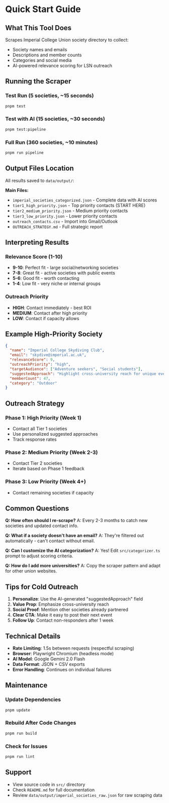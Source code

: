 # Quick Start Guide

## What This Tool Does

Scrapes Imperial College Union society directory to collect:
- Society names and emails
- Descriptions and member counts
- Categories and social media
- AI-powered relevance scoring for LSN outreach

## Running the Scraper

### Test Run (5 societies, ~15 seconds)
```bash
pnpm test
```

### Test with AI (15 societies, ~30 seconds)
```bash
pnpm test:pipeline
```

### Full Run (360 societies, ~10 minutes)
```bash
pnpm run pipeline
```

## Output Files Location

All results saved to `data/output/`:

**Main Files:**
- `imperial_societies_categorized.json` - Complete data with AI scores
- `tier1_high_priority.json` - Top priority contacts (START HERE)
- `tier2_medium_priority.json` - Medium priority contacts
- `tier3_low_priority.json` - Lower priority contacts
- `outreach_contacts.csv` - Import into Gmail/Outlook
- `OUTREACH_STRATEGY.md` - Full strategic report

## Interpreting Results

### Relevance Score (1-10)
- **9-10**: Perfect fit - large social/networking societies
- **7-8**: Great fit - active societies with public events
- **5-6**: Good fit - worth contacting
- **1-4**: Low fit - very niche or internal groups

### Outreach Priority
- **HIGH**: Contact immediately - best ROI
- **MEDIUM**: Contact after high priority
- **LOW**: Contact if capacity allows

## Example High-Priority Society

```json
{
  "name": "Imperial College Skydiving Club",
  "email": "skydive@imperial.ac.uk",
  "relevanceScore": 9,
  "outreachPriority": "high",
  "targetAudience": ["Adventure seekers", "Social students"],
  "suggestedApproach": "Highlight cross-university reach for unique events",
  "memberCount": 47,
  "category": "Outdoor"
}
```

## Outreach Strategy

### Phase 1: High Priority (Week 1)
- Contact all Tier 1 societies
- Use personalized suggested approaches
- Track response rates

### Phase 2: Medium Priority (Week 2-3)
- Contact Tier 2 societies
- Iterate based on Phase 1 feedback

### Phase 3: Low Priority (Week 4+)
- Contact remaining societies if capacity

## Common Questions

**Q: How often should I re-scrape?**
A: Every 2-3 months to catch new societies and updated contact info.

**Q: What if a society doesn't have an email?**
A: They're filtered out automatically - can't contact without email.

**Q: Can I customize the AI categorization?**
A: Yes! Edit `src/categorizer.ts` prompt to adjust scoring criteria.

**Q: How do I add more universities?**
A: Copy the scraper pattern and adapt for other union websites.

## Tips for Cold Outreach

1. **Personalize**: Use the AI-generated "suggestedApproach" field
2. **Value Prop**: Emphasize cross-university reach
3. **Social Proof**: Mention other societies already partnered
4. **Clear CTA**: Make it easy to post their next event
5. **Follow Up**: Contact non-responders after 1 week

## Technical Details

- **Rate Limiting**: 1.5s between requests (respectful scraping)
- **Browser**: Playwright Chromium (headless mode)
- **AI Model**: Google Gemini 2.0 Flash
- **Data Format**: JSON + CSV exports
- **Error Handling**: Continues on individual failures

## Maintenance

### Update Dependencies
```bash
pnpm update
```

### Rebuild After Code Changes
```bash
pnpm run build
```

### Check for Issues
```bash
pnpm run lint
```

## Support

- View source code in `src/` directory
- Check `README.md` for full documentation
- Review `data/output/imperial_societies_raw.json` for raw scraping data
